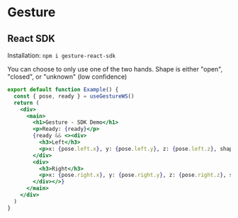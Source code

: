 # Gesture
## React SDK

Installation:
`npm i gesture-react-sdk`

You can choose to only use one of the two hands. Shape is either "open", "closed", or "unknown" (low confidence)

```jsx
export default function Example() {
  const { pose, ready } = useGestureWS()
  return (
    <div>
      <main>
        <h1>Gesture - SDK Demo</h1>
        <p>Ready: {ready}</p>
        {ready && <><div>
          <h3>Left</h3>
          <p>x: {pose.left.x}, y: {pose.left.y}, z: {pose.left.z}, shape: {pose.left.shape}</p>
        </div>
        <div>
          <h3>Right</h3>
          <p>x: {pose.right.x}, y: {pose.right.y}, z: {pose.right.z}, shape: {pose.right.shape}</p>
        </div></>}
      </main>
    </div>
  )
}
```
